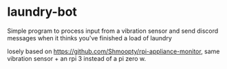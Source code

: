 # laundry-bot
Simple program to process input from a vibration sensor and send discord messages when it thinks you've finished a load of laundry

losely based on https://github.com/Shmoopty/rpi-appliance-monitor, same vibration sensor + an rpi 3 instead of a pi zero w.
